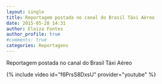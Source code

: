 ```yaml
---
layout: single
title: Reportagem postada no canal do Brasil Táxi Aéreo
date: 2015-05-28 14:31
author: Eloiza Fontes
author_profile: true
#comments: true
categories: Reportagens
---
```


Reportagem postada no canal do Brasil Táxi Aéreo

{% include video id="f6PrsS8DxsU" provider="youtube" %}
